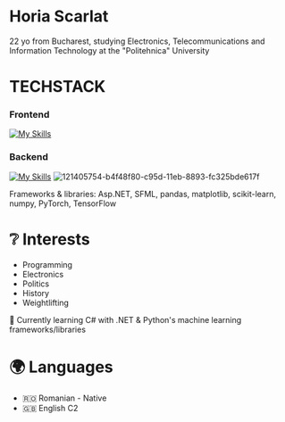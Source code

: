 # Horia Scarlat

22 yo from Bucharest, studying Electronics, Telecommunications and Information Technology at the "Politehnica" University

# TECHSTACK

### <strong>Frontend</strong>

[![My Skills](https://skillicons.dev/icons?i=js,css,html)](https://skillicons.dev) 
     
### <b>Backend</b>   
[![My Skills](https://skillicons.dev/icons?i=c,cs,cpp,py,mysql,dotnet&perline=4)](https://skillicons.dev) 
![121405754-b4f48f80-c95d-11eb-8893-fc325bde617f](https://github.com/boriabyte/boriabyte/assets/117861355/b38579c9-b05e-44ae-ac5f-d55c53995c02)


   Frameworks & libraries: Asp.NET, SFML, pandas, matplotlib, scikit-learn, numpy, PyTorch, TensorFlow
    
# ❔ Interests

   - Programming
   - Electronics 
   - Politics
   - History
   - Weightlifting


🔰 Currently learning C# with .NET & Python's machine learning frameworks/libraries

# 🌍 Languages
   
   - 🇷🇴 Romanian - Native
   - 🇬🇧 English C2


<!---
boriabyte/boriabyte is a ✨ special ✨ repository because its `README.md` (this file) appears on your GitHub profile.
You can click the Preview link to take a look at your changes.
--->
